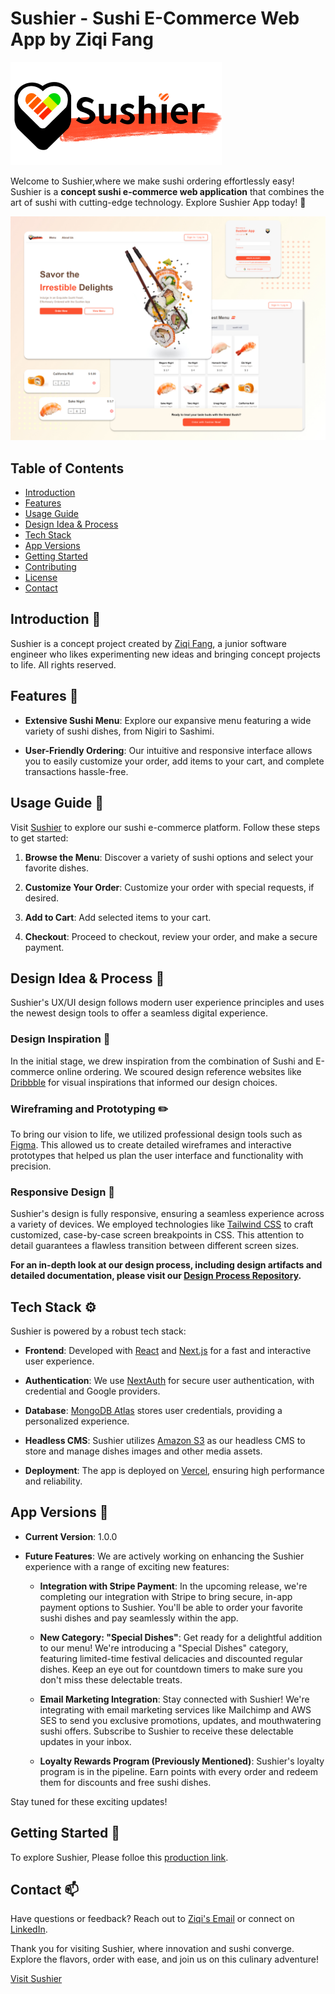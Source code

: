 # Sushier - Sushi E-Commerce Web App by Ziqi Fang

[![Sushier Logo](public/logo/Sushier-logo.png)](https://www.sushier.app/)

Welcome to Sushier,where we make sushi ordering effortlessly easy! Sushier is a **concept sushi e-commerce web application** that combines the art of sushi with cutting-edge technology. Explore Sushier App today! 🍣

![App Screenshot](public/snapshot/sushier-app-snapshot.png)

## Table of Contents

- [Introduction](#introduction)
- [Features](#features)
- [Usage Guide](#usage-guide)
- [Design Idea & Process](#design-idea--process-🎨)
- [Tech Stack](#tech-stack)
- [App Versions](#app-versions)
- [Getting Started](#getting-started)
- [Contributing](#contributing)
- [License](#license)
- [Contact](#contact)

## Introduction 🌟

Sushier is a concept project created by [Ziqi Fang](https://linkedin.com/in/ziqi-fang), a junior software engineer who likes experimenting new ideas and bringing concept projects to life. All rights reserved.

## Features :mega:

- **Extensive Sushi Menu**: Explore our expansive menu featuring a wide variety of sushi dishes, from Nigiri to Sashimi.

- **User-Friendly Ordering**: Our intuitive and responsive interface allows you to easily customize your order, add items to your cart, and complete transactions hassle-free.


## Usage Guide :sake:

Visit [Sushier](https://www.sushier.app/) to explore our sushi e-commerce platform. Follow these steps to get started:

1. **Browse the Menu**: Discover a variety of sushi options and select your favorite dishes.

2. **Customize Your Order**: Customize your order with special requests, if desired.

3. **Add to Cart**: Add selected items to your cart.

4. **Checkout**: Proceed to checkout, review your order, and make a secure payment.


## Design Idea & Process 🎨

Sushier's UX/UI design follows modern user experience principles and uses the newest design tools to offer a seamless digital experience.

### Design Inspiration 🌟

In the initial stage, we drew inspiration from the combination of Sushi and E-commerce online ordering. We scoured design reference websites like [Dribbble](https://dribbble.com/) for visual inspirations that informed our design choices.

### Wireframing and Prototyping ✏️

To bring our vision to life, we utilized professional design tools such as [Figma](https://www.figma.com/). This allowed us to create detailed wireframes and interactive prototypes that helped us plan the user interface and functionality with precision.

### Responsive Design 📱

Sushier's design is fully responsive, ensuring a seamless experience across a variety of devices. We employed technologies like [Tailwind CSS](https://tailwindcss.com/) to craft customized, case-by-case screen breakpoints in CSS. This attention to detail guarantees a flawless transition between different screen sizes.


**For an in-depth look at our design process, including design artifacts and detailed documentation, please visit our [Design Process Repository](link-to-design-process-repo).**


## Tech Stack ⚙️

Sushier is powered by a robust tech stack:

- **Frontend**: Developed with [React](https://reactjs.org/) and [Next.js](https://nextjs.org/) for a fast and interactive user experience.

- **Authentication**: We use [NextAuth](https://next-auth.js.org/) for secure user authentication, with credential and Google providers.

- **Database**: [MongoDB Atlas](https://www.mongodb.com/cloud/atlas) stores user credentials, providing a personalized experience.

- **Headless CMS**: Sushier utilizes [Amazon S3](https://aws.amazon.com/s3/) as our headless CMS to store and manage dishes images and other media assets.

- **Deployment**: The app is deployed on [Vercel](https://vercel.com/), ensuring high performance and reliability.

## App Versions 📃

- **Current Version**: 1.0.0

- **Future Features**: We are actively working on enhancing the Sushier experience with a range of exciting new features:

  - **Integration with Stripe Payment**: In the upcoming release, we're completing our integration with Stripe to bring secure, in-app payment options to Sushier. You'll be able to order your favorite sushi dishes and pay seamlessly within the app.

  - **New Category: "Special Dishes"**: Get ready for a delightful addition to our menu! We're introducing a "Special Dishes" category, featuring limited-time festival delicacies and discounted regular dishes. Keep an eye out for countdown timers to make sure you don't miss these delectable treats.

  - **Email Marketing Integration**: Stay connected with Sushier! We're integrating with email marketing services like Mailchimp and AWS SES to send you exclusive promotions, updates, and mouthwatering sushi offers. Subscribe to Sushier to receive these delectable updates in your inbox.

  - **Loyalty Rewards Program (Previously Mentioned)**: Sushier's loyalty program is in the pipeline. Earn points with every order and redeem them for discounts and free sushi dishes.

Stay tuned for these exciting updates!


## Getting Started 🛫

To explore Sushier, Please folloe this [production link](https://www.sushier.app/).


## Contact 📫

Have questions or feedback? Reach out to [Ziqi's Email](mailto:zfang1207@gmail.com) or connect on [LinkedIn](https://linkedin.com/in/ziqi-fang).

Thank you for visiting Sushier, where innovation and sushi converge. Explore the flavors, order with ease, and join us on this culinary adventure!

[Visit Sushier](https://www.sushier.app/)
